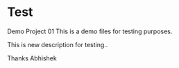 # Test
Demo Project 01
This is a demo files for testing purposes.

This is new description for testing.. 


Thanks
Abhishek

